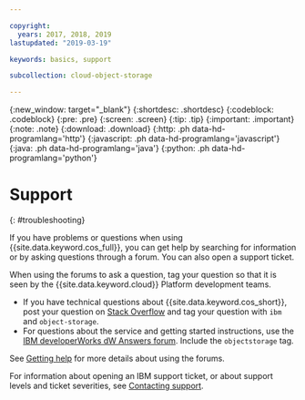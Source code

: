 ```yaml
---

copyright:
  years: 2017, 2018, 2019
lastupdated: "2019-03-19"

keywords: basics, support

subcollection: cloud-object-storage

---
```

{:new_window: target="_blank"}
{:shortdesc: .shortdesc}
{:codeblock: .codeblock}
{:pre: .pre}
{:screen: .screen}
{:tip: .tip}
{:important: .important}
{:note: .note}
{:download: .download} 
{:http: .ph data-hd-programlang='http'} 
{:javascript: .ph data-hd-programlang='javascript'} 
{:java: .ph data-hd-programlang='java'} 
{:python: .ph data-hd-programlang='python'}

# Support
{: #troubleshooting}

If you have problems or questions when using {{site.data.keyword.cos_full}}, you can get help by searching for information or by asking questions through a forum. You can also open a support ticket.

When using the forums to ask a question, tag your question so that it is seen by the {{site.data.keyword.cloud}} Platform development teams.

* If you have technical questions about {{site.data.keyword.cos_short}}, post your question on [Stack Overflow](https://stackoverflow.com/search?q=object-storage+ibm-bluemix) and tag your question with `ibm` and `object-storage`.
* For questions about the service and getting started instructions, use the [IBM developerWorks dW Answers forum](https://developer.ibm.com/answers/topics/objectstorage/). Include the  `objectstorage` tag.

See [Getting help](/docs/get-support/howtogetsupport.html) for more details about using the forums.

For information about opening an IBM support ticket, or about support levels and ticket severities, see [Contacting support](/docs/get-support/howtogetsupport.html).
